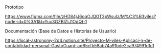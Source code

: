 Prototipo

https://www.figma.com/file/zHD84jJ6oqOJQGT3pWsuIz/M%C3%B3viles?node-id=0%3A1&t=Yuc3GZBIZlJ1OdQt-1

Documentación (Base de Datos e Historias de Usuario) 

https://local-astronomy-2d4.notion.site/Proyecto-M-viles-Aplicaci-n-de-contabilidad-personal-GastoGuard-ad65cfb58ab74a91bde2ca974991dfc1
